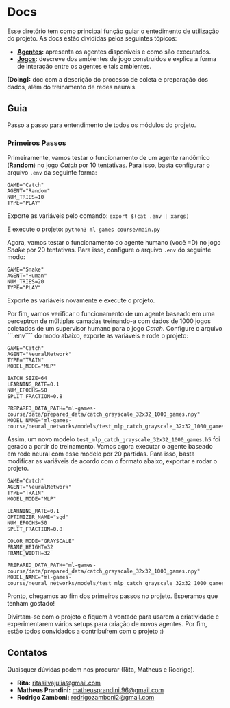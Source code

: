 # Docs

Esse diretório tem como principal função guiar o entedimento de utilização do projeto. As docs estão divididas pelos seguintes tópicos:

- **[Agentes](Agentes.md):** apresenta os agentes disponíveis e como são executados.
- **[Jogos](Jogos.md):** descreve dos ambientes de jogo construídos e explica a forma de interação entre os agentes e tais ambientes.  

**[Doing]:** doc com a descrição do processo de coleta e preparação dos dados, além do treinamento de redes neurais.

## Guia

Passo a passo para entendimento de todos os módulos do projeto.

### Primeiros Passos

Primeiramente, vamos testar o funcionamento de um agente randômico (**Random**) no jogo _Catch_ por 10 tentativas. Para isso, basta configurar o arquivo ```.env``` da seguinte forma:

```
GAME="Catch"
AGENT="Random"
NUM_TRIES=10
TYPE="PLAY"
```

Exporte as variáveis pelo comando: ```export $(cat .env | xargs)```

E execute o projeto: ```python3 ml-games-course/main.py```

Agora, vamos testar o funcionamento do agente humano (você =D) no jogo _Snake_ por 20 tentativas. Para isso, configure o arquivo ```.env``` do seguinte modo:

```
GAME="Snake"
AGENT="Human"
NUM_TRIES=20
TYPE="PLAY"
```

Exporte as variáveis novamente e execute o projeto.

Por fim, vamos verificar o funcionamento de um agente baseado em uma perceptron de múltiplas camadas treinando-a com dados de 1000 jogos coletados de um supervisor humano para o jogo _Catch_. Configure o arquivo ```.env```` do modo abaixo, exporte as variáveis e rode o projeto:

```
GAME="Catch"
AGENT="NeuralNetwork"
TYPE="TRAIN"
MODEL_MODE="MLP"

BATCH_SIZE=64
LEARNING_RATE=0.1
NUM_EPOCHS=50
SPLIT_FRACTION=0.8

PREPARED_DATA_PATH="ml-games-course/data/prepared_data/catch_grayscale_32x32_1000_games.npy"
MODEL_NAME="ml-games-course/neural_networks/models/test_mlp_catch_grayscale_32x32_1000_games.h5"
```

Assim, um novo modelo ```test_mlp_catch_grayscale_32x32_1000_games.h5``` foi gerado a partir do treinamento. Vamos agora executar o agente baseado em rede neural com esse modelo por 20 partidas. Para isso, basta modificar as variáveis de acordo com o formato abaixo, exportar e rodar o projeto.

```
GAME="Catch"
AGENT="NeuralNetwork"
TYPE="TRAIN"
MODEL_MODE="MLP"

LEARNING_RATE=0.1
OPTIMIZER_NAME="sgd"
NUM_EPOCHS=50
SPLIT_FRACTION=0.8

COLOR_MODE="GRAYSCALE"
FRAME_HEIGHT=32
FRAME_WIDTH=32

PREPARED_DATA_PATH="ml-games-course/data/prepared_data/catch_grayscale_32x32_1000_games.npy"
MODEL_NAME="ml-games-course/neural_networks/models/test_mlp_catch_grayscale_32x32_1000_games.h5"
```

Pronto, chegamos ao fim dos primeiros passos no projeto. Esperamos que tenham gostado!

Divirtam-se com o projeto e fiquem à vontade para usarem a criatividade e experimentarem vários setups para criação de novos agentes. Por fim, estão todos convidados a contribuírem com o projeto :)

## Contatos

Quaisquer dúvidas podem nos procurar (Rita, Matheus e Rodrigo).

- **Rita:** ritasilvajulia@gmail.com
- **Matheus Prandini:** matheusprandini.96@gmail.com
- **Rodrigo Zamboni:** rodrigozamboni2@gmail.com 
